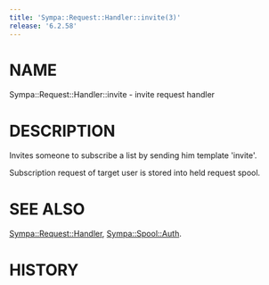 ```yaml
---
title: 'Sympa::Request::Handler::invite(3)'
release: '6.2.58'
---
```


# NAME

Sympa::Request::Handler::invite - invite request handler

# DESCRIPTION

Invites someone to subscribe a list by sending him
template 'invite'.

Subscription request of target user is stored into held request spool.

# SEE ALSO

[Sympa::Request::Handler](./Sympa-Request-Handler.3.md), [Sympa::Spool::Auth](./Sympa-Spool-Auth.3.md).

# HISTORY

